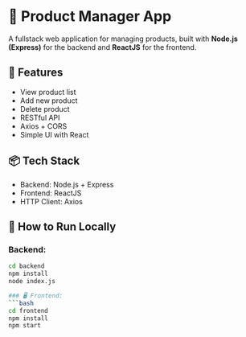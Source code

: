 # 🛒 Product Manager App

A fullstack web application for managing products, built with **Node.js (Express)** for the backend and **ReactJS** for the frontend.

## 🔧 Features
- View product list
- Add new product
- Delete product
- RESTful API
- Axios + CORS
- Simple UI with React

## 📦 Tech Stack
- Backend: Node.js + Express
- Frontend: ReactJS
- HTTP Client: Axios

## 🚀 How to Run Locally

### Backend:
```bash
cd backend
npm install
node index.js

### 🖥️ Frontend:
```bash
cd frontend
npm install
npm start
